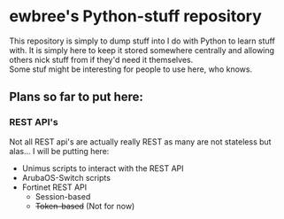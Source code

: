 # ewbree's Python-stuff repository

This repository is simply to dump stuff into I do with Python to learn stuff with. It is simply here to keep it stored somewhere centrally and allowing others nick stuff from if they'd need it themselves.<br>
Some stuf might be interesting for people to use here, who knows.

## Plans so far to put here:

### REST API's

Not all REST api's are actually really REST as many are not stateless but alas...
I will be putting here:

- Unimus scripts to interact with the REST API
- ArubaOS-Switch scripts
- Fortinet REST API
  - Session-based
  - ~~Token-based~~ (Not for now)